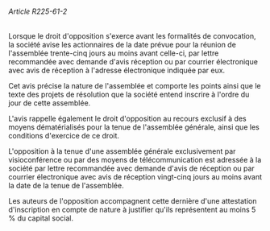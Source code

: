 ###### Article R225-61-2

Lorsque le droit d'opposition s'exerce avant les formalités de convocation, la société avise les actionnaires de la date prévue pour la réunion de l'assemblée trente-cinq jours au moins avant celle-ci, par lettre recommandée avec demande d'avis réception ou par courrier électronique avec avis de réception à l'adresse électronique indiquée par eux.

Cet avis précise la nature de l'assemblée et comporte les points ainsi que le texte des projets de résolution que la société entend inscrire à l'ordre du jour de cette assemblée.

L'avis rappelle également le droit d'opposition au recours exclusif à des moyens dématérialisés pour la tenue de l'assemblée générale, ainsi que les conditions d'exercice de ce droit.

L'opposition à la tenue d'une assemblée générale exclusivement par visioconférence ou par des moyens de télécommunication est adressée à la société par lettre recommandée avec demande d'avis de réception ou par courrier électronique avec avis de réception vingt-cinq jours au moins avant la date de la tenue de l'assemblée.

Les auteurs de l'opposition accompagnent cette dernière d'une attestation d'inscription en compte de nature à justifier qu'ils représentent au moins 5 % du capital social.

